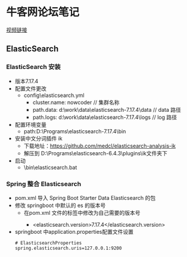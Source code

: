 # 牛客网论坛笔记

[视频链接](https://www.nowcoder.com/study/live/246)

## ElasticSearch
### ElasticSearch 安装
- 版本7.17.4
- 配置文件更改
  - config\elasticsearch.yml
    - cluster.name: nowcoder // 集群名称
    - path.data: d:\work\data\elasticsearch-7.17.4\data // data 路径
    - path.logs: d:\work\data\elasticsearch-7.17.4\logs // log 路径
- 配置环境变量
  - path:D:\Programs\elasticsearch-7.17.4\bin
- 安装中文分词插件 ik
  - 下载地址：https://github.com/medcl/elasticsearch-analysis-ik
  - 解压到 D:\Programs\elasticsearch-6.4.3\plugins\ik文件夹下
- 启动
  - \bin\elasticsearch.bat
### Spring 整合 Elasticsearch
- pom.xml 导入 Spring Boot Starter Data Elasticsearch 的包
- 修改 springboot 中默认的 es 的版本号
  - 在pom.xml 文件的<properties>标签中修改为自己需要的版本号
    - <elasticsearch.version>7.17.4</elasticsearch.version>
- springboot 中application.properties配置文件设置
  ```properties
  # ElasticsearchProperties
  spring.elasticsearch.uris=127.0.0.1:9200
  ```